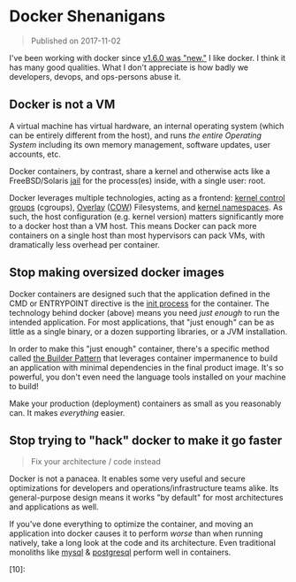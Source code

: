 # Docker Shenanigans

>Published on 2017-11-02

I've been working with docker since [v1.6.0 was "new."][1] I like docker. I
think it has many good qualities. What I don't appreciate is how badly we
developers, devops, and ops-persons abuse it.

## Docker is not a VM

A virtual machine has virtual hardware, an internal operating system (which can
be entirely different from the host), and runs *the entire Operating System*
including its own memory management, software updates, user accounts, etc.

Docker containers, by contrast, share a kernel and otherwise acts like a
FreeBSD/Solaris [jail][2] for the process(es) inside, with a single user: root.

Docker leverages multiple technologies, acting as a frontend: [kernel control
groups][3] (cgroups), [Overlay][4] ([COW][5]) Filesystems, and [kernel
namespaces][6]. As such, the host configuration (e.g. kernel version) matters
significantly more to a docker host than a VM host. This means Docker can pack
more containers on a single host than most hypervisors can pack VMs, with
dramatically less overhead per container.

## Stop making oversized docker images

Docker containers are designed such that the application defined in the CMD or
ENTRYPOINT directive is the [init process][7] for the container. The technology
behind docker (above) means you need *just enough* to run the intended
application. For most applications, that "just enough" can be as little as a
single binary, or a dozen supporting libraries, or a JVM installation.

In order to make this "just enough" container, there's a specific method
called [the Builder Pattern](/view/gluecode/2017/docker-builder-pattern)
that leverages container impermanence to build an application with
minimal dependencies in the final product image. It's so powerful, you
don't even need the language tools installed on your machine to build!

Make your production (deployment) containers as small as you reasonably
can. It makes *everything* easier.

## Stop trying to "hack" docker to make it go faster

> Fix your architecture / code instead

Docker is not a panacea. It enables some very useful and secure
optimizations for developers and operations/infrastructure teams alike.
Its general-purpose design means it works "by default" for most
architectures and applications as well.

If you've done everything to optimize the container, and moving an application
into docker causes it to perform *worse* than when running natively, take a long
look at the code and its architecture. Even traditional monoliths like
[mysql][8] & [postgresql][9] perform well in containers.

[1]:https://github.com/moby/moby/releases?after=v1.7.0-rc2
[2]:https://en.wikipedia.org/wiki/FreeBSD_jail
[3]:https://www.kernel.org/doc/Documentation/cgroup-v1/cgroups.txt
[4]:https://docs.docker.com/engine/userguide/storagedriver/
[5]:https://en.wikipedia.org/wiki/Copy-on-write
[6]:https://en.wikipedia.org/wiki/Linux_namespaces
[7]:https://en.wikipedia.org/wiki/Init
[8]:https://hub.docker.com/_/mysql/
[9]:https://hub.docker.com/_/postgres/
[10]:
